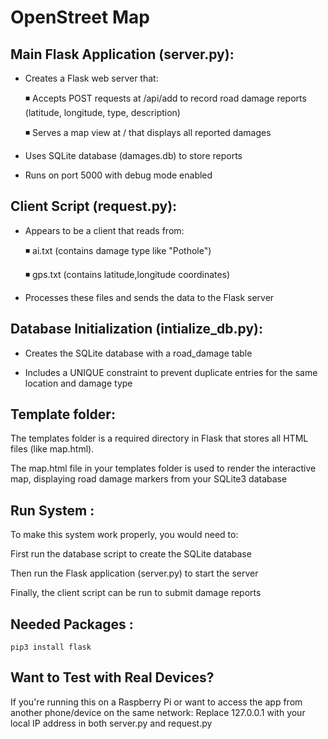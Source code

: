 # OpenStreet Map 

## Main Flask Application (server.py):

  - Creates a Flask web server that:

     ◾️ Accepts POST requests at /api/add to record road damage reports (latitude, longitude, type, description)

     ◾️ Serves a map view at / that displays all reported damages

  - Uses SQLite database (damages.db) to store reports

  - Runs on port 5000 with debug mode enabled

## Client Script (request.py):

  - Appears to be a client that reads from:

      ◾️ ai.txt (contains damage type like "Pothole")

      ◾️ gps.txt (contains latitude,longitude coordinates)

  - Processes these files and sends the data to the Flask server

## Database Initialization (intialize_db.py):

   - Creates the SQLite database with a road_damage table

   - Includes a UNIQUE constraint to prevent duplicate entries for the same location and damage type

## Template folder:

 The templates folder is a required directory in Flask that stores all HTML files (like map.html).

 The map.html file in your templates folder is used to render the interactive map, displaying road damage markers from your SQLite3 database

## Run System :

To make this system work properly, you would need to:

First run the database script to create the SQLite database

Then run the Flask application (server.py) to start the server

Finally, the client script can be run to submit damage reports

## Needed Packages :

 ``` pip3 install flask ```

## Want to Test with Real Devices?
If you're running this on a Raspberry Pi or want to access the app from another phone/device on the same network:
Replace 127.0.0.1 with your local IP address in both server.py and request.py




  

